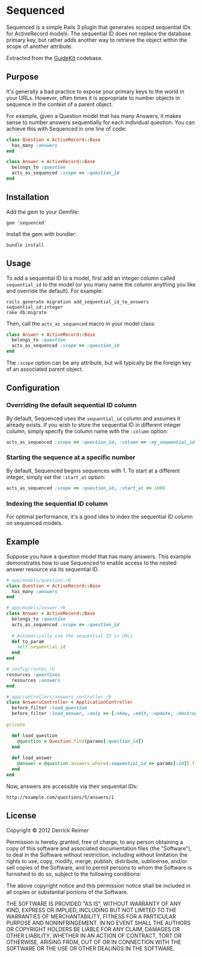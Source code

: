 # Sequenced

Sequenced is a simple Rails 3 plugin that generates scoped sequential 
IDs for ActiveRecord models. The sequential ID does not replace the database
primary key, but rather adds another way to retrieve the object within the 
scope of another attribute.

Extracted from the [GuideKit](https://guidekit.com) codebase.

## Purpose

It's generally a bad practice to expose your primary keys to the world 
in your URLs. However, often times it is appropriate to number objects in
sequence in the context of a parent object.

For example, given a Question model that has many Answers, it makes sense
to number answers sequentially for each individual question. You can achieve 
this with Sequenced in one line of code:

```ruby
class Question < ActiveRecord::Base
  has_many :answers
end

class Answer < ActiveRecord::Base
  belongs_to :question
  acts_as_sequenced :scope => :question_id
end
```

## Installation

Add the gem to your Gemfile:
   
    gem 'sequenced'

Install the gem with bundler:

    bundle install

## Usage

To add a sequential ID to a model, first add an integer column called
`sequential_id` to the model (or you many name the column anything you
like and override the default). For example:

    rails generate migration add_sequential_id_to_answers sequential_id:integer
    rake db:migrate

Then, call the `acts_as_sequenced` macro in your model class:

```ruby
class Answer < ActiveRecord::Base
  belongs_to :question
  acts_as_sequenced :scope => :question_id
end
```

The `:scope` option can be any attribute, but will typically be the foreign
key of an associated parent object.

## Configuration

### Overriding the default sequential ID column

By default, Sequenced uses the `sequential_id` column and assumes it already 
exists. If you wish to store the sequential ID in different integer column, 
simply specify the column name with the `:column` option:

```ruby
acts_as_sequenced :scope => :question_id, :column => :my_sequential_id
```

### Starting the sequence at a specific number

By default, Sequenced begins sequences with 1. To start at a different 
integer, simply set the `:start_at` option:

```ruby
acts_as_sequenced :scope => :question_id, :start_at => 1000
```

### Indexing the sequential ID column

For optimal performance, it's a good idea to index the sequential ID column
on sequenced models.

## Example

Suppose you have a question model that has many answers. This example 
demonstrates how to use Sequenced to enable access to the nested answer
resource via its sequential ID.

```ruby
# app/models/question.rb
class Question < ActiveRecord::Base
  has_many :answers
end

# app/models/answer.rb
class Answer < ActiveRecord::Base
  belongs_to :question
  acts_as_sequenced :scope => :question_id
  
  # Automatically use the sequential ID in URLs
  def to_param
    self.sequential_id
  end
end

# config/routes.rb
resources :questions
  resources :answers
end

# app/controllers/answers_controller.rb
class AnswersController < ApplicationController
  before_filter :load_question
  before_filter :load_answer, :only => [:show, :edit, :update, :destroy]
  
private

  def load_question
    @question = Question.find(params[:question_id])
  end
  
  def load_answer
    @answer = @question.answers.where(:sequential_id => params[:id]).first
  end
end
```

Now, answers are accessible via their sequential IDs:

    http://example.com/questions/5/answers/1

## License

Copyright &copy; 2012 Derrick Reimer

Permission is hereby granted, free of charge, to any person obtaining
a copy of this software and associated documentation files (the
"Software"), to deal in the Software without restriction, including
without limitation the rights to use, copy, modify, merge, publish,
distribute, sublicense, and/or sell copies of the Software, and to
permit persons to whom the Software is furnished to do so, subject to
the following conditions:

The above copyright notice and this permission notice shall be
included in all copies or substantial portions of the Software.

THE SOFTWARE IS PROVIDED "AS IS", WITHOUT WARRANTY OF ANY KIND,
EXPRESS OR IMPLIED, INCLUDING BUT NOT LIMITED TO THE WARRANTIES OF
MERCHANTABILITY, FITNESS FOR A PARTICULAR PURPOSE AND
NONINFRINGEMENT. IN NO EVENT SHALL THE AUTHORS OR COPYRIGHT HOLDERS BE
LIABLE FOR ANY CLAIM, DAMAGES OR OTHER LIABILITY, WHETHER IN AN ACTION
OF CONTRACT, TORT OR OTHERWISE, ARISING FROM, OUT OF OR IN CONNECTION
WITH THE SOFTWARE OR THE USE OR OTHER DEALINGS IN THE SOFTWARE.